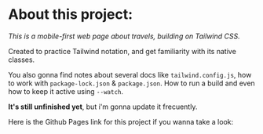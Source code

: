 # About this project:
*This is a mobile-first web page about travels, building on Tailwind CSS.*

Created to practice Tailwind notation, and get familiarity with its native classes.

You also gonna find notes about several docs like `tailwind.config.js`,  how to work with `package-lock.json` & `package.json`. How to run a build and even how to keep it active using `--watch`.

**It's still unfinished yet**, but i'm gonna update it frecuently.

Here is the Github Pages link for this project if you wanna take a look:
	

